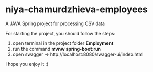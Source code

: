 # niya-chamurdzhieva-employees
A JAVA Spring project for processing CSV data

For starting the project, you should follow the steps:
1. open terminal in the project folder **Employment**
2. run the command **mvnw spring-boot:run**
3. open swagger -> http://localhost:8080/swagger-ui/index.html

I hope you enjoy it :)
